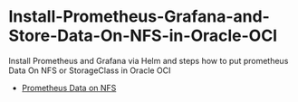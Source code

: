 # Install-Prometheus-Grafana-and-Store-Data-On-NFS-in-Oracle-OCI
Install Prometheus and Grafana via Helm and steps how to put prometheus  Data On NFS or StorageClass in Oracle OCI
* [Prometheus Data on NFS](docs/prometheus-data-on-nfs.md)

